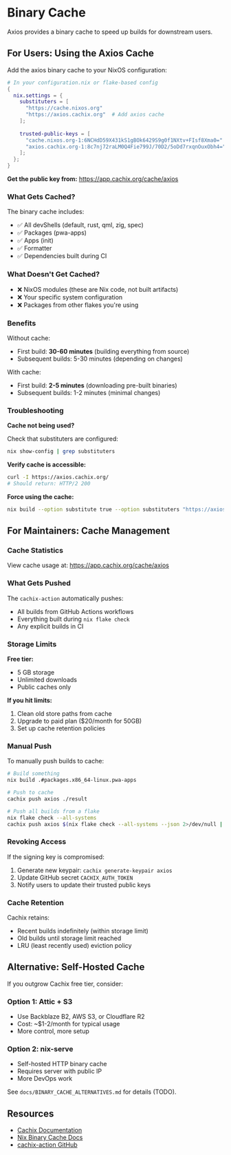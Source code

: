 # Binary Cache

Axios provides a binary cache to speed up builds for downstream users.

## For Users: Using the Axios Cache

Add the axios binary cache to your NixOS configuration:

```nix
# In your configuration.nix or flake-based config
{
  nix.settings = {
    substituters = [
      "https://cache.nixos.org"
      "https://axios.cachix.org"  # Add axios cache
    ];
    
    trusted-public-keys = [
      "cache.nixos.org-1:6NCHdD59X431kS1gBOk6429S9g0f1NXtv+FIsf8Xma0="
      "axios.cachix.org-1:8c7nj72raLM0Q4Fie799J/70D2/5oDd7rxqnOuxObh4="
    ];
  };
}
```

**Get the public key from:** https://app.cachix.org/cache/axios

### What Gets Cached?

The binary cache includes:
- ✅ All devShells (default, rust, qml, zig, spec)
- ✅ Packages (pwa-apps)
- ✅ Apps (init)
- ✅ Formatter
- ✅ Dependencies built during CI

### What Doesn't Get Cached?

- ❌ NixOS modules (these are Nix code, not built artifacts)
- ❌ Your specific system configuration
- ❌ Packages from other flakes you're using

### Benefits

Without cache:
- First build: **30-60 minutes** (building everything from source)
- Subsequent builds: 5-30 minutes (depending on changes)

With cache:
- First build: **2-5 minutes** (downloading pre-built binaries)
- Subsequent builds: 1-2 minutes (minimal changes)

### Troubleshooting

**Cache not being used?**

Check that substituters are configured:
```bash
nix show-config | grep substituters
```

**Verify cache is accessible:**
```bash
curl -I https://axios.cachix.org/
# Should return: HTTP/2 200
```

**Force using the cache:**
```bash
nix build --option substitute true --option substituters "https://axios.cachix.org https://cache.nixos.org"
```

## For Maintainers: Cache Management

### Cache Statistics

View cache usage at: https://app.cachix.org/cache/axios

### What Gets Pushed

The `cachix-action` automatically pushes:
- All builds from GitHub Actions workflows
- Everything built during `nix flake check`
- Any explicit builds in CI

### Storage Limits

**Free tier:**
- 5 GB storage
- Unlimited downloads
- Public caches only

**If you hit limits:**
1. Clean old store paths from cache
2. Upgrade to paid plan ($20/month for 50GB)
3. Set up cache retention policies

### Manual Push

To manually push builds to cache:

```bash
# Build something
nix build .#packages.x86_64-linux.pwa-apps

# Push to cache
cachix push axios ./result

# Push all builds from a flake
nix flake check --all-systems
cachix push axios $(nix flake check --all-systems --json 2>/dev/null | jq -r '.[] | .drvPath' 2>/dev/null)
```

### Revoking Access

If the signing key is compromised:

1. Generate new keypair: `cachix generate-keypair axios`
2. Update GitHub secret `CACHIX_AUTH_TOKEN`
3. Notify users to update their trusted public keys

### Cache Retention

Cachix retains:
- Recent builds indefinitely (within storage limit)
- Old builds until storage limit reached
- LRU (least recently used) eviction policy

## Alternative: Self-Hosted Cache

If you outgrow Cachix free tier, consider:

### Option 1: Attic + S3
- Use Backblaze B2, AWS S3, or Cloudflare R2
- Cost: ~$1-2/month for typical usage
- More control, more setup

### Option 2: nix-serve
- Self-hosted HTTP binary cache
- Requires server with public IP
- More DevOps work

See `docs/BINARY_CACHE_ALTERNATIVES.md` for details (TODO).

## Resources

- [Cachix Documentation](https://docs.cachix.org/)
- [Nix Binary Cache Docs](https://nixos.org/manual/nix/stable/package-management/binary-cache-substituter.html)
- [cachix-action GitHub](https://github.com/cachix/cachix-action)
